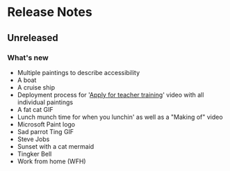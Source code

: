 # Release Notes

## Unreleased

### What's new

- Multiple paintings to describe accessibility
- A boat
- A cruise ship
- Deployment process for '[Apply for teacher training](https://github.com/DFE-Digital/apply-for-postgraduate-teacher-training)' video with all individual paintings
- A fat cat GIF
- Lunch munch time for when you lunchin' as well as a "Making of" video
- Microsoft Paint logo
- Sad parrot Ting GIF
- Steve Jobs
- Sunset with a cat mermaid
- Tingker Bell
- Work from home (WFH)